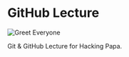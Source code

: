 # GitHub Lecture

![Greet Everyone](https://github.com/hacking-papa/github-lecture/workflows/Greet%20Everyone/badge.svg)

Git &amp; GitHub Lecture for Hacking Papa.
